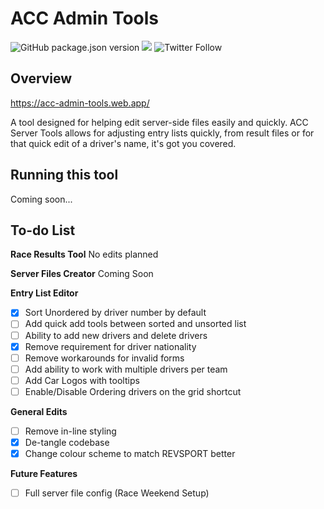 
# ACC Admin Tools

![GitHub package.json version](https://img.shields.io/github/package-json/v/brexite/ACC-Admin-Tools)
[![](https://img.shields.io/discord/565048515357835264.svg?logo=discord&colorB=7289DA&label=Revsport%20Discord%20\(yum\))](https://discord.gg/UNWPSGVa)
![Twitter Follow](https://img.shields.io/twitter/follow/brexite?color=%23000000&logoColor=%23111111&style=social)

## Overview

https://acc-admin-tools.web.app/

A tool designed for helping edit server-side files easily and quickly. ACC Server Tools allows for adjusting entry lists quickly, from result files or for that quick edit of a driver's name, it's got you covered.

## Running this tool

Coming soon...

## To-do List

**Race Results Tool**
No edits planned

**Server Files Creator**
Coming Soon

**Entry List Editor**
 - [x] Sort Unordered by driver number by default
 - [ ] Add quick add tools between sorted and unsorted list
 - [ ] Ability to add new drivers and delete drivers
 - [x] Remove requirement for driver nationality
 - [ ] Remove workarounds for invalid forms
 - [ ] Add ability to work with multiple drivers per team
 - [ ] Add Car Logos with tooltips
 - [ ] Enable/Disable Ordering drivers on the grid shortcut

**General Edits**
 - [ ] Remove in-line styling
 - [x] De-tangle codebase
 - [x] Change colour scheme to match REVSPORT better

 **Future Features**
 - [ ] Full server file config (Race Weekend Setup)

